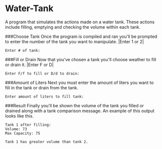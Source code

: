 # Water-Tank
A program that simulates the actions made on a water tank. These actions include filling, emptying and checking the volume within each tank.


###Choose Tank
Once the program is compiled and ran you'll be prompted to enter the number of the tank you want to manipulate.
|Enter 1 or 2|
```
Enter # of tank: 
```
###Fill or Drain
Now that you've chosen a tank you'll choose weather to fill or drain it.
|Enter F or D|
```
Enter F/f to fill or D/d to drain:
```
###Amount of Liters
Next you must enter the amount of liters you want to fill in the tank or drain from the tank.
```
Enter amount of liters to fill tank:
```
###Result
Finally you'll be shown the volume of the tank you filled or drained along with a tank comparison message. An example of this output looks like this.
```
Tank 1 after filling:
Volume: 73
Max Capacity: 75

Tank 1 has greater volume than tank 2.
```
